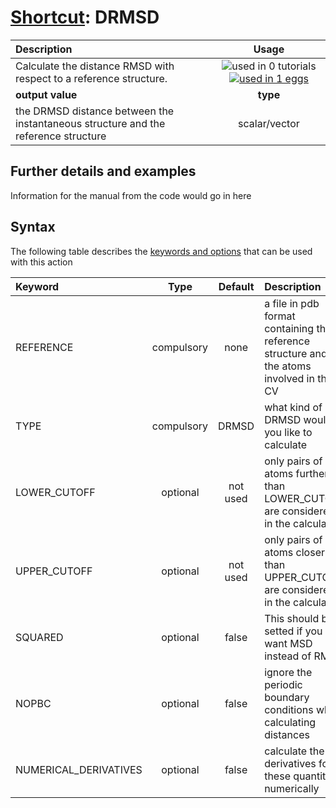 # [Shortcut](shortcuts.md): DRMSD

| Description    | Usage |
|:--------|:--------:|
| Calculate the distance RMSD with respect to a reference structure. | ![used in 0 tutorials](https://img.shields.io/badge/tutorials-0-red.svg)[![used in 1 eggs](https://img.shields.io/badge/nest-1-green.svg)](https://www.plumed-nest.org/browse.html?search=DRMSD)|
 | **output value** | **type** |
| the DRMSD distance between the instantaneous structure and the reference structure | scalar/vector |

## Further details and examples 
Information for the manual from the code would go in here 
## Syntax 
The following table describes the [keywords and options](parsing.md) that can be used with this action 

| Keyword | Type | Default | Description |
|:-------|:----:|:-------:|:-----------|
| REFERENCE | compulsory | none | a file in pdb format containing the reference structure and the atoms involved in the CV |
| TYPE | compulsory | DRMSD |  what kind of DRMSD would you like to calculate |
| LOWER_CUTOFF | optional | not used | only pairs of atoms further than LOWER_CUTOFF are considered in the calculation |
| UPPER_CUTOFF | optional | not used | only pairs of atoms closer than UPPER_CUTOFF are considered in the calculation |
| SQUARED | optional | false |  This should be setted if you want MSD instead of RMSD  |
| NOPBC | optional | false |  ignore the periodic boundary conditions when calculating distances |
| NUMERICAL_DERIVATIVES | optional | false |  calculate the derivatives for these quantities numerically |
